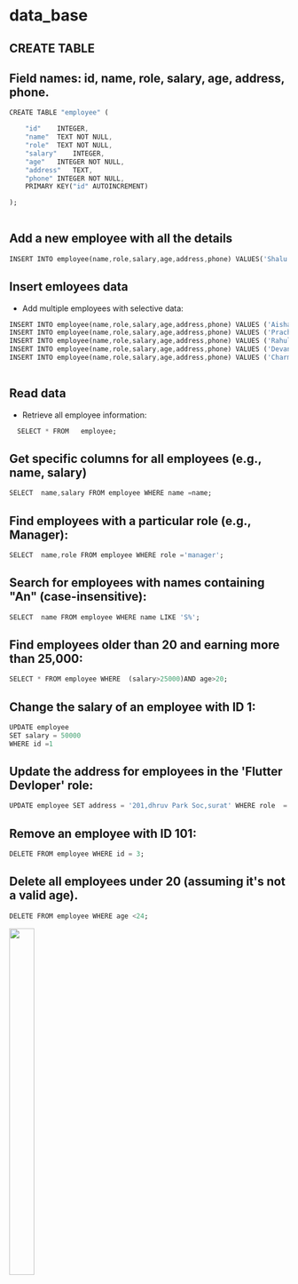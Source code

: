 # data_base

## CREATE TABLE
## Field names: id, name, role, salary, age, address, phone.
```dart
CREATE TABLE "employee" (

	"id"	INTEGER,
	"name"	TEXT NOT NULL,
	"role"	TEXT NOT NULL,
	"salary"	INTEGER,
	"age"	INTEGER NOT NULL,
	"address"	TEXT,
	"phone"	INTEGER NOT NULL,
	PRIMARY KEY("id" AUTOINCREMENT)

);
 
``` 

## Add a new employee with all the details
```dart
INSERT INTO employee(name,role,salary,age,address,phone) VALUES('Shalu Sharma','Sales',35000,18,'ParvatGam,Surat,',63524178394);
```
## Insert emloyees data
- Add multiple employees with selective data:
```dart
INSERT INTO employee(name,role,salary,age,address,phone) VALUES ('Aishawarya','Flutter Developer',100000,20,'201,dhruv Park Soc,surat',2538172972);
INSERT INTO employee(name,role,salary,age,address,phone) VALUES ('Prachi','Flutter Developer',50000,21,'6501,shanti nagar , surat' , 361728134);
INSERT INTO employee(name,role,salary,age,address,phone) VALUES ('Rahul','FullStack Develoer',60000,25,'167,Shree ji society,surat',1357278342);
INSERT INTO employee(name,role,salary,age,address,phone) VALUES ('Devanshu','Ui-Ux Designer',80000,25,'100,Parvat Gam,surat',1362738274);
INSERT INTO employee(name,role,salary,age,address,phone) VALUES ('Charmi','Ui-Ux Designer',90000,23,'502,ShivDarshan society,surat',136772883);
 
``` 

## Read data
- Retrieve all employee information:
```dart
  SELECT * FROM   employee;
```
## Get specific columns for all employees (e.g., name, salary)
```dart
SELECT  name,salary FROM employee WHERE name =name;
```
## Find employees with a particular role (e.g., Manager):
```dart
SELECT  name,role FROM employee WHERE role ='manager';
```

## Search for employees with names containing "An" (case-insensitive):

```dart
SELECT  name FROM employee WHERE name LIKE 'S%';
```
## Find employees older than 20 and earning more than 25,000:

```dart
SELECT * FROM employee WHERE  (salary>25000)AND age>20;
```
## Change the salary of an employee with ID 1:

```dart
UPDATE employee
SET salary = 50000
WHERE id =1
```
## Update the address for employees in the 'Flutter Devloper' role:

```dart
UPDATE employee SET address = '201,dhruv Park Soc,surat' WHERE role  = 'Flutter Devloper';
```

## Remove an employee with ID 101:
```dart
DELETE FROM employee WHERE id = 3;
```

## Delete all employees under 20 (assuming it's not a valid age).

```dart
DELETE FROM employee WHERE age <24;
```
<img src  = "" height=40%  width=30%>
